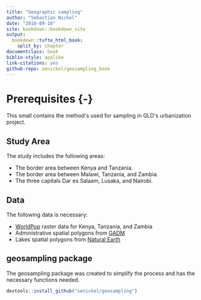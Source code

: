 ```yaml
--- 
title: "Geographic sampling"
author: "Sebastian Nickel"
date: "2018-09-10"
site: bookdown::bookdown_site
output: 
  bookdown::tufte_html_book:
    split_by: chapter
documentclass: book
biblio-style: apalike
link-citations: yes
github-repo: senickel/geosampling_book
---
```

# Prerequisites {-}
This small contains the method's used for sampling in GLD's urbanization project.  

## Study Area
The study includes the following areas:  

* The border area between Kenya and Tanzania.  
* The border area between Malawi, Tanzania, and Zambia.  
* The three capitals Dar es Salaam, Lusaka, and Nairobi. 

## Data
The following data is necessary:  

* [WorldPop](https://www.worldpop.org.uk/) raster data for Kenya, Tanzania, and Zambia  
* Administrative spatial polygons from [GADM](https://gadm.org/)
* Lakes spatial polygons from [Natural Earth](https://www.naturalearthdata.com/downloads/10m-physical-vectors/10m-rivers-lake-centerlines/)

## geosampling package
The geosampling package was created to simplify the process and has the necessary functions needed.


```r
devtools::install_github("senickel/geosampling")
```
